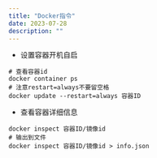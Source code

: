 ```yaml
---
title: "Docker指令"
date: 2023-07-28
description: ""
---
```


+ 设置容器开机自启
```shell
# 查看容器id
docker container ps
# 注意restart=always不要留空格
docker update --restart=always 容器ID
```

+ 查看容器详细信息
```shell
docker inspect 容器ID/镜像id
# 输出到文件
docker inspect 容器ID/镜像id > info.json
```